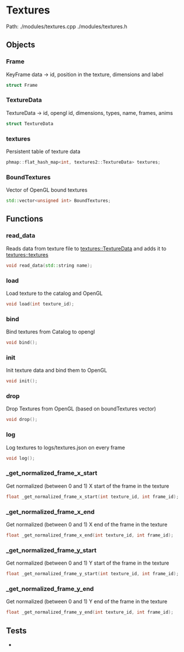 # Textures
Path: ./modules/textures.cpp   ./modules/textures.h

## Objects
### Frame
KeyFrame data -> id, position in the texture, dimensions and label
```c++
struct Frame
```

### TextureData
TextureData -> id, opengl id, dimensions, types, name, frames, anims
```c++
struct TextureData
```

### textures
Persistent table of texture data
```c++
phmap::flat_hash_map<int, textures2::TextureData> textures;
```

### BoundTextures
Vector of OpenGL bound textures
```c++
std::vector<unsigned int> BoundTextures;
```

## Functions
### read_data
Reads data from texture file to [textures::TextureData](textures.md#TextureData) and adds it to [textures::textures](textures.md#textures)
```c++
void read_data(std::string name);
```

### load
Load texture to the catalog and OpenGL
```c++
void load(int texture_id);
```

### bind
Bind textures from Catalog to opengl
```c++
void bind();
```

### init
Init texture data and bind them to OpenGL
```c++
void init();
```

### drop
Drop Textures from OpenGL (based on boundTextures vector)
```c++
void drop();
```

### log
Log textures to logs/textures.json on every frame
```c++
void log();
```

### _get_normalized_frame_x_start
Get normalized (between 0 and 1) X start of the frame in the texture
```c++
float _get_normalized_frame_x_start(int texture_id, int frame_id);
```

### _get_normalized_frame_x_end
Get normalized (between 0 and 1) X end of the frame in the texture
```c++
float _get_normalized_frame_x_end(int texture_id, int frame_id);
```

### _get_normalized_frame_y_start
Get normalized (between 0 and 1) Y start of the frame in the texture
```c++
float _get_normalized_frame_y_start(int texture_id, int frame_id);
```

### _get_normalized_frame_y_end
Get normalized (between 0 and 1) Y end of the frame in the texture
```c++
float _get_normalized_frame_y_end(int texture_id, int frame_id);
```

## Tests
- 